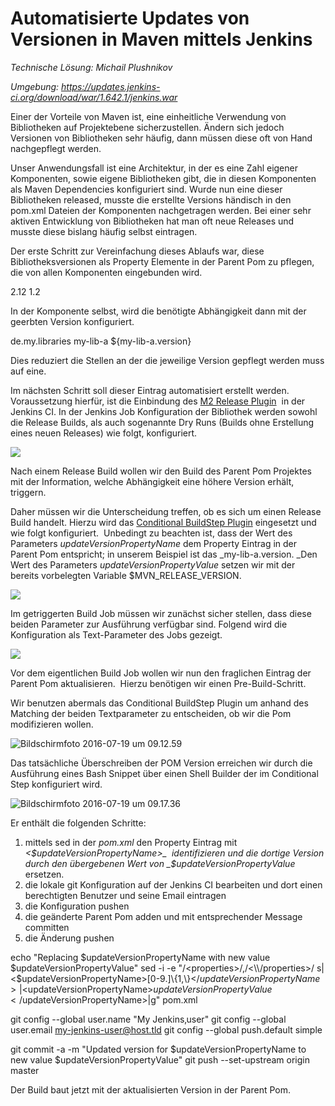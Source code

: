 Automatisierte Updates von Versionen in Maven mittels Jenkins
=============================================================

_Technische Lösung: Michail Plushnikov_

_Umgebung: https://updates.jenkins-ci.org/download/war/1.642.1/jenkins.war_

Einer der Vorteile von Maven ist, eine einheitliche Verwendung von Bibliotheken auf Projektebene sicherzustellen. Ändern sich jedoch Versionen von Bibliotheken sehr häufig, dann müssen diese oft von Hand nachgepflegt werden.

Unser Anwendungsfall ist eine Architektur, in der es eine Zahl eigener Komponenten, sowie eigene Bibliotheken gibt, die in diesen Komponenten als Maven Dependencies konfiguriert sind. Wurde nun eine dieser Bibliotheken released, musste die erstellte Versions händisch in den pom.xml Dateien der Komponenten nachgetragen werden. Bei einer sehr aktiven Entwicklung von Bibliotheken hat man oft neue Releases und musste diese bislang häufig selbst eintragen.

Der erste Schritt zur Vereinfachung dieses Ablaufs war, diese Bibliotheksversionen als Property Elemente in der Parent Pom zu pflegen, die von allen Komponenten eingebunden wird.

<properties>
<!--My-Dependencies-->
<my-lib-a.version>2.12</my-lib-a.version>
<my-lib-b.version>1.2</my-lib-b.version>
</properties>

In der Komponente selbst, wird die benötigte Abhängigkeit dann mit der geerbten Version konfiguriert.

<dependency>
    <groupId>de.my.libraries</groupId>
    <artifactId>my-lib-a</artifactId>
    <version>${my-lib-a.version}</version>
</dependency>

Dies reduziert die Stellen an der die jeweilige Version gepflegt werden muss auf eine.

Im nächsten Schritt soll dieser Eintrag automatisiert erstellt werden. Voraussetzung hierfür, ist die Einbindung des [M2 Release Plugin](https://wiki.jenkins-ci.org/display/JENKINS/M2+Release+Plugin)  in der Jenkins CI. In der Jenkins Job Konfiguration der Bibliothek werden sowohl die Release Builds, als auch sogenannte Dry Runs (Builds ohne Erstellung eines neuen Releases) wie folgt, konfiguriert.

![](Bildschirmfoto-2016-07-19-um-09.22.27.png)

Nach einem Release Build wollen wir den Build des Parent Pom Projektes mit der Information, welche Abhängigkeit eine höhere Version erhält, triggern.

Daher müssen wir die Unterscheidung treffen, ob es sich um einen Release Build handelt. Hierzu wird das [Conditional BuildStep Plugin](https://wiki.jenkins-ci.org/display/JENKINS/Conditional+BuildStep+Plugin) eingesetzt und wie folgt konfiguriert.  Unbedingt zu beachten ist, dass der Wert des Parameters _updateVersionPropertyName_ dem Property Eintrag in der Parent Pom entspricht; in unserem Beispiel ist das _my-lib-a.version. _Den Wert des Parameters _updateVersionPropertyValue_ setzen wir mit der bereits vorbelegten Variable $MVN\_RELEASE\_VERSION.

![](Bildschirmfoto-2016-07-19-um-08.55.02-1024x482.png)

Im getriggerten Build Job müssen wir zunächst sicher stellen, dass diese beiden Parameter zur Ausführung verfügbar sind. Folgend wird die Konfiguration als Text-Parameter des Jobs gezeigt.

![](Bildschirmfoto-2016-07-19-um-08.59.59.png)

Vor dem eigentlichen Build Job wollen wir nun den fraglichen Eintrag der Parent Pom aktualisieren.  Hierzu benötigen wir einen Pre-Build-Schritt.

Wir benutzen abermals das Conditional BuildStep Plugin um anhand des Matching der beiden Textparameter zu entscheiden, ob wir die Pom modifizieren wollen.

![Bildschirmfoto 2016-07-19 um 09.12.59](Bildschirmfoto-2016-07-19-um-09.12.59.png)

Das tatsächliche Überschreiben der POM Version erreichen wir durch die Ausführung eines Bash Snippet über einen Shell Builder der im Conditional Step konfiguriert wird.

![Bildschirmfoto 2016-07-19 um 09.17.36](Bildschirmfoto-2016-07-19-um-09.17.36-300x54.png)

Er enthält die folgenden Schritte:

1.  mittels sed in der _pom.xml_ den Property Eintrag mit _<$updateVersionPropertyName>_  identifizieren und die dortige Version durch den übergebenen Wert von _$updateVersionPropertyValue_ ersetzen.
2.  die lokale git Konfiguration auf der Jenkins CI bearbeiten und dort einen berechtigten Benutzer und seine Email eintragen
3.  die Konfiguration pushen
4.  die geänderte Parent Pom adden und mit entsprechender Message committen
5.  die Änderung pushen

echo "Replacing $updateVersionPropertyName with new value $updateVersionPropertyValue"
sed -i -e "/<properties>/,/<\\/properties>/ s|<$updateVersionPropertyName>\[0-9.\]\\{1,\\}</$updateVersionPropertyName>|<$updateVersionPropertyName>$updateVersionPropertyValue</$updateVersionPropertyName>|g" pom.xml

git config --global user.name "My Jenkins‚user"
git config --global user.email my-jenkins-user@host.tld
git config --global push.default simple

git commit -a -m "Updated version for $updateVersionPropertyName to new value $updateVersionPropertyValue"
git push --set-upstream origin master

Der Build baut jetzt mit der aktualisierten Version in der Parent Pom.